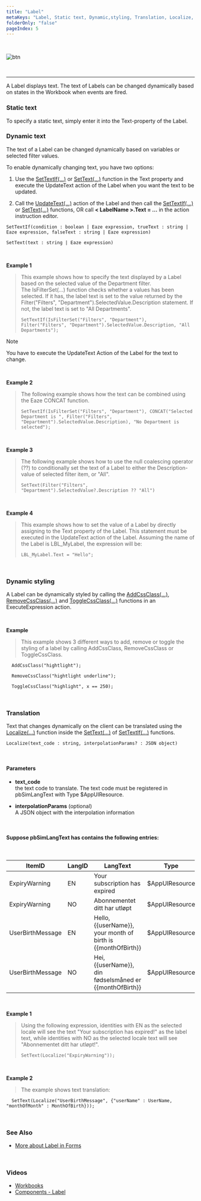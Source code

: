 ```yaml
---
title: "Label"
metaKeys: "Label, Static text, Dynamic,styling, Translation, Localize, displays text, Workbook, Translation, "
folderOnly: "false"
pageIndex: 5
---
```



<br/>

![btn](https://profitbasedocs.blob.core.windows.net/images/headings.png)

<br/>

___

A Label displays text. The text of Labels can be changed dynamically based on states in the Workbook when events are fired.

### Static text

To specify a static text, simply enter it into the Text-property of the Label.

### Dynamic text

The text of a Label can be changed dynamically based on variables or selected filter values. 

To enable dynamically changing text, you have two options:

1. Use the [SetTextIf(…)](../../programmingmodel/instructions/settextif.md) or [SetText(…)](../../programmingmodel/instructions/settext.md) function in the Text property and execute the UpdateText action of the Label when you want the text to be updated.
   
2.  Call the [UpdateText(...)]() action of the Label and then call the [SetTextIf(…)](../../programmingmodel/instructions/settextif.md) or [SetText(…)](../../programmingmodel/instructions/settext.md) functions, OR call **< LabelName >.Text = …** in the action instruction editor.  
   
   ```
   SetTextIf(condition : boolean | Eaze expression, trueText : string | Eaze expression, falseText : string | Eaze expression)
   ```

   
   
   ```
   SetText(text : string | Eaze expression)
   ```

<br/>

**Example 1**
>
>This example shows how to specify the text displayed by a Label based on the selected value of the Department filter.  
>The IsFilterSet(…) function checks whether a values has been selected. If it has, the label text is set to the value returned by the Filter("Filters", "Department").SelectedValue.Description statement. If not, the label text is set to "All Departments".
>
>     SetTextIf(IsFilterSet("Filters", "Department"), Filter("Filters", "Department").SelectedValue.Description, "All Departments");
>

> [!NOTE]
> You have to execute the UpdateText Action of the Label for the text to change.


<br/>


**Example 2**
>
>The following example shows how the text can be combined using the Eaze CONCAT function.
>
>     SetTextIf(IsFilterSet("Filters", "Department"), CONCAT("Selected Department is ", Filter("Filters", "Department").SelectedValue.Description), "No Department is selected");


<br/>


**Example 3**
>
>The following example shows how to use the null coalescing operator (??) to conditionally set the text of a Label to either the Description-value of selected filter item, or "All".
>
>     SetText(Filter("Filters", "Department").SelectedValue?.Description ?? "All")


<br/>


**Example 4**
>
>This example shows how to set the value of a Label by directly assigning to the Text property of the Label. This statement must be executed in the UpdateText action of the Label. 
Assuming the name of the Label is LBL_MyLabel, the expression will be:
>
>     LBL_MyLabel.Text = "Hello";

<br/>

### Dynamic styling

A Label can be dynamically styled by calling the [AddCssClass(…)](../../programmingmodel/instructions/cssclass.md), [RemoveCssClass(…)](../../programmingmodel/instructions/cssclass.md) and [ToggleCssClass(…)](../../programmingmodel/instructions/cssclass.md) functions in an ExecuteExpression action.

<br/>

**Example**
>
>This example shows 3 different ways to add, remove or toggle the styling of a label by calling AddCssClass, RemoveCssClass or ToggleCssClass.
>
      AddCssClass("hightlight");
>    
      RemoveCssClass("hightlight underline");
>      
      ToggleCssClass("highlight", x == 250);

<br/>

### Translation

Text that changes dynamically on the client can be translated using the [Localize(…)](../../../directives/csharpdirectives/localize.md) function inside the [SetText(…)](../../programmingmodel/instructions/settext.md) of [SetTextIf(…)](../../programmingmodel/instructions/settextif.md) functions.

```
Localize(text_code : string, interpolationParams? : JSON object)
```


<br/>


#### Parameters

*	**text_code**  
the text code to translate. The text code must be registered in pbSimLangText with Type $AppUIResource.

*	**interpolationParams** (optional)  
A JSON object with the interpolation information

<br/>


#### Suppose pbSimLangText has contains the following entries:
<br/>


| ItemID           	| LangID 	| LangText                                                     	| Type           	|
|------------------	|--------	|--------------------------------------------------------------	|----------------	|
| ExpiryWarning    	| EN     	| Your subscription has expired                                	| $AppUIResource 	|
| ExpiryWarning    	| NO     	| Abonnementet ditt har utløpt                                 	| $AppUIResource 	|
| UserBirthMessage 	| EN     	| Hello, {{userName}}, your month of birth is {{monthOfBirth}} 	| $AppUIResource 	|
| UserBirthMessage 	| NO     	| Hei, {{userName}}, din fødselsmåned er {{monthOfBirth}}      	| $AppUIResource 	|

<br/>

**Example 1**
>
>Using the following expression, identities with EN as the selected locale will see the text "Your subscription has expired!" as the label text, while identities with NO as the selected locale text will see "Abonnementet ditt har utløpt!".
>
>     SetText(Localize("ExpiryWarning"));

<br/>

**Example 2**
>
>The example shows text translation: 
>
      SetText(Localize("UserBirthMessage", {"userName" : UserName, "monthOfMonth" : MonthOfBirth}));


<br/>

### See Also

* [More about Label in Forms](../../../forms/formelements/label.md)

<br/>


### Videos

* [Workbooks](../../../../videos/workbooks.md)
* [Components - Label](https://profitbasedocs.blob.core.windows.net/videos/Workbook%20-%20Label.mp4)